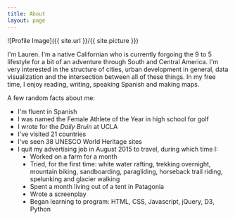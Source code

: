```yaml
---
title: About
layout: page
---
```

![Profile Image]({{ site.url }}/{{ site.picture }})

<p>I'm Lauren. I'm a native Californian who is currently forgoing the 9 to 5 lifestyle for a bit of an adventure through South and Central America. I'm very interested in the structure of cities, urban development in general, data visualization and the intersection between all of these things. In my free time, I enjoy reading, writing, speaking Spanish and making maps.</p>

<p>A few random facts about me: </p>

<ul class="skill-list">
    <li type="square">I'm fluent in Spanish</li>
    <li type="square">I was named the Female Athlete of the Year in high school for golf</li>
    <li type="square">I wrote for the <em> Daily Bruin </em> at UCLA </li>
    <li type="square">I've visited 21 countries</li> <!-- through Panama -->
    <li type="square">I've seen 38 UNESCO World Heritage sites</li> <!-- through Panama -->
    <li type="square">I quit my advertising job in August 2015 to travel, during which time I:</li>
    <li style="margin-left: 2em">Worked on a farm for a month</li>
    <li style="margin-left: 2em">Tried, for the first time: white water rafting, trekking overnight, mountain biking, sandboarding, paragliding, horseback trail riding, spelunking and glacier walking</li>
    <li style="margin-left: 2em">Spent a month living out of a tent in Patagonia</li>
	<li style="margin-left: 2em">Wrote a screenplay</li>
	<li style="margin-left: 2em">Began learning to program: HTML, CSS, Javascript, jQuery, D3, Python</li>
</ul>

